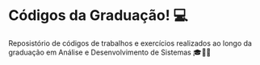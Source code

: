 # Códigos da Graduação! 💻
Reposistório de códigos de trabalhos e exercícios realizados ao longo da graduação em Análise e Desenvolvimento de Sistemas 🎓👩‍💻
